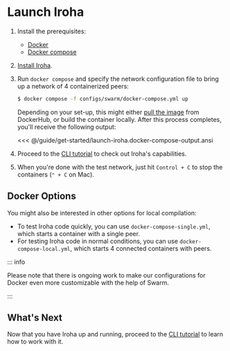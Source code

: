 # Launch Iroha

1. Install the prerequisites:

   - [Docker](https://docs.docker.com/get-docker/)
   - [Docker compose](https://docs.docker.com/compose/)

2. [Install Iroha](./install.md).

3. Run `docker compose` and specify the network configuration file to bring up a network of 4 containerized peers:

   ```bash
   $ docker compose -f configs/swarm/docker-compose.yml up
   ```

   Depending on your set-up, this might either
   [pull the image](https://hub.docker.com/r/hyperledger/iroha2/tags) from DockerHub, or build the container locally. After this process
   completes, you'll receive the following output:

   <<< @/guide/get-started/launch-iroha.docker-compose-output.ansi

4. Proceed to the [CLI tutorial](./operate-iroha-via-cli.md) to check out Iroha's capabilities.

5. When you're done with the test network, just hit `Control + C` to stop the
   containers (`⌃ + C` on Mac).

## Docker Options

You might also be interested in other options for local compilation:

- To test Iroha code quickly, you can use `docker-compose-single.yml`,
  which starts a container with a single peer.
- For testing Iroha code in normal conditions, you can use
  `docker-compose-local.yml`, which starts 4 connected containers with
  peers.

::: info

Please note that there is ongoing work to make our configurations for
Docker even more customizable with the help of Swarm.

<!-- Check: a reference about future releases or work in progress -->

:::

## What's Next

Now that you have Iroha up and running, proceed to the [CLI tutorial](/guide/get-started/operate-iroha-via-cli) to learn how to work with it.